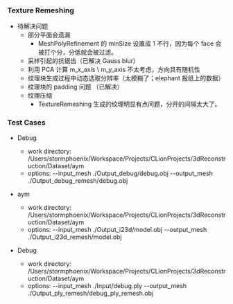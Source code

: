 ### Texture Remeshing

- 待解决问题 
    - 部分平面会遗漏
        - MeshPolyRefinement 的 minSize 设置成 1 不行，因为每个 face 会被打个分，分低就会被过滤。
    - 采样引起的抗锯齿（已解决 Gauss blur）
    - 利用 PCA 计算 m_x_axis \ m_y_axis 不太考虑，方向具有随机性
    - 纹理块生成过程中动态选取分辨率（太模糊了；elephant 报纸上的数据）
    - 纹理块的 padding 问题 （已解决）
    - 纹理压缩
        - TextureRemeshing 生成的纹理明显有点问题，分开的间隔太大了。
        
### Test Cases
- Debug
    - work directory: /Users/stormphoenix/Workspace/Projects/CLionProjects/3dReconstruction/Dataset/aym
    - options: --input_mesh ./Output_debug/debug.obj --output_mesh ./Output_debug_remesh/debug.obj
    
- aym
    - work directory: /Users/stormphoenix/Workspace/Projects/CLionProjects/3dReconstruction/Dataset/aym
    - options: --input_mesh ./Output_i23d/model.obj --output_mesh ./Output_i23d_remesh/model.obj
    
- Debug
    - work directory: /Users/stormphoenix/Workspace/Projects/CLionProjects/3dReconstruction/Dataset/aym
    - options: --input_mesh ./Input/debug.ply --output_mesh ./Output_ply_remesh/debug_ply_remesh.obj
        
